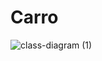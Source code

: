 # Carro
![class-diagram (1)](https://user-images.githubusercontent.com/102566762/193042902-2bb10252-1118-46d3-af27-88882eac5d75.png)

